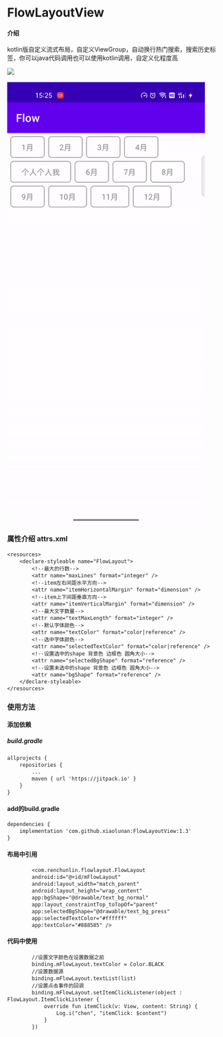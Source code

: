 # FlowLayoutView

#### 介绍
kotlin版自定义流式布局，自定义ViewGroup，自动换行热门搜索，搜索历史标签，你可以java代码调用也可以使用kotlin调用，自定义化程度高

[![](https://jitpack.io/v/xiaolunan/FlowLayoutView.svg)](https://jitpack.io/#xiaolunan/FlowLayoutView)

![FlowLayout](https://github.com/xiaolunan/img-folder/blob/master/FlowLayoutView/n76y1-sjhp9.gif "JAVA")

### 属性介绍 attrs.xml

```
<resources>
    <declare-styleable name="FlowLayout">
        <!--最大的行数-->
        <attr name="maxLines" format="integer" />
        <!--item左右间距水平方向-->
        <attr name="itemHorizontalMargin" format="dimension" />
        <!--item上下间距垂直方向-->
        <attr name="itemVerticalMargin" format="dimension" />
        <!--最大文字数量-->
        <attr name="textMaxLength" format="integer" />
        <!--默认字体颜色-->
        <attr name="textColor" format="color|reference" />
        <!--选中字体颜色-->
        <attr name="selectedTextColor" format="color|reference" />
        <!--设置选中的shape 背景色 边框色 圆角大小-->
        <attr name="selectedBgShape" format="reference" />
        <!--设置未选中的shape 背景色 边框色 圆角大小-->
        <attr name="bgShape" format="reference" />
    </declare-styleable>
</resources>
```

### 使用方法
#### 添加依赖
##### build.gradle

```
allprojects {
	repositories {
		...
		maven { url 'https://jitpack.io' }
	}
}
```
#### add的build.gradle

```
dependencies {
	implementation 'com.github.xiaolunan:FlowLayoutView:1.3'
}
```
#### 布局中引用

```
        <com.renchunlin.flowlayout.FlowLayout
        android:id="@+id/mFlowLayout"
        android:layout_width="match_parent"
        android:layout_height="wrap_content"
        app:bgShape="@drawable/text_bg_normal"
        app:layout_constraintTop_toTopOf="parent"
        app:selectedBgShape="@drawable/text_bg_press"
        app:selectedTextColor="#ffffff"
        app:textColor="#888585" />
```
#### 代码中使用
```
        //设置文字颜色在设置数据之前
        binding.mFlowLayout.textColor = Color.BLACK
        //设置数据源
        binding.mFlowLayout.textList(list)
        //设置点击事件的回调
        binding.mFlowLayout.setItemClickListener(object : FlowLayout.ItemClickListener {
            override fun itemClick(v: View, content: String) {
                Log.i("chen", "itemClick: $content")
            }
        })
```
